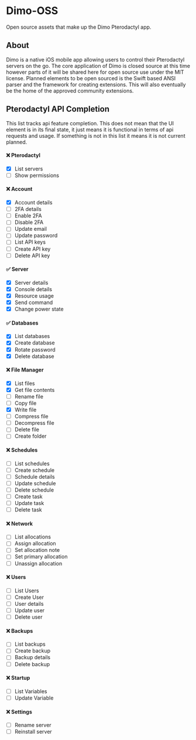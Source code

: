 # Dimo-OSS
Open source assets that make up the Dimo Pterodactyl app.

## About
Dimo is a native iOS mobile app allowing users to control their Pterodactyl servers on the go. The core application of Dimo is closed source at this time however parts of it will be shared here for open source use under the MIT license. Planned elements to be open sourced is the Swift based ANSI parser and the framework for creating extensions. This will also eventually be the home of the approved community extensions.

## Pterodactyl API Completion

This list tracks api feature completion. This does not mean that the UI element is in its final state, it just means it is functional in terms of api requests and usage. If something is not in this list it means it is not current planned.

#### ❌ Pterodactyl
- [x] List servers
- [ ] Show permissions

#### ❌ Account
- [x] Account details
- [ ] 2FA details
- [ ] Enable 2FA
- [ ] Disable 2FA
- [ ] Update email
- [ ] Update password
- [ ] List API keys
- [ ] Create API key
- [ ] Delete API key

#### ✅ Server
- [x] Server details
- [x] Console details
- [x] Resource usage
- [x] Send command 
- [x] Change power state

#### ✅ Databases
- [x] List databases
- [x] Create database
- [x] Rotate password
- [x] Delete database

#### ❌ File Manager
- [x] List files
- [x] Get file contents
- [ ] Rename file
- [ ] Copy file
- [x] Write file
- [ ] Compress file
- [ ] Decompress file
- [ ] Delete file
- [ ] Create folder

#### ❌ Schedules
- [ ] List schedules
- [ ] Create schedule
- [ ] Schedule details
- [ ] Update schedule
- [ ] Delete schedule
- [ ] Create task
- [ ] Update task
- [ ] Delete task

#### ❌ Network
- [ ] List allocations
- [ ] Assign allocation
- [ ] Set allocation note
- [ ] Set primary allocation
- [ ] Unassign allocation

#### ❌ Users
- [ ] List Users
- [ ] Create User
- [ ] User details
- [ ] Update user
- [ ] Delete user

#### ❌ Backups
- [ ] List backups
- [ ] Create backup
- [ ] Backup details
- [ ] Delete backup

#### ❌ Startup
- [ ] List Variables
- [ ] Update Variable

#### ❌ Settings
- [ ] Rename server
- [ ] Reinstall server
